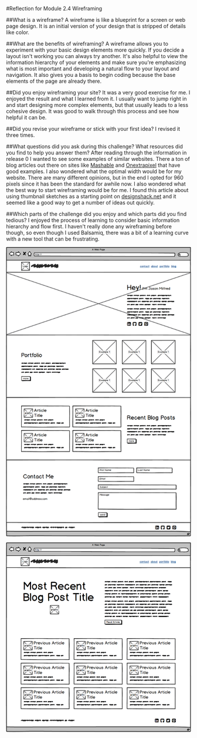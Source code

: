 #Reflection for Module 2.4 Wireframing

##What is a wireframe?
A wireframe is like a blueprint for a screen or web page design. It is an initial version of your design that is stripped of details like color.

##What are the benefits of wireframing?
A wireframe allows you to experiment with your basic design elements more quickly. If you decide a layout isn't working you can always try another. It's also helpful to view the information hierarchy of your elements and make sure you're emphasizing what is most important and developing a natural flow to your layout and navigation. It also gives you a basis to begin coding because the base elements of the page are already there.

##Did you enjoy wireframing your site?
It was a very good exercise for me. I enjoyed the result and what I learned from it. I usually want to jump right in and start designing more complex elements, but that usually leads to a less cohesive design. It was good to walk through this process and see how helpful it can be.

##Did you revise your wireframe or stick with your first idea?
I revised it three times.

##What questions did you ask during this challenge? What resources did you find to help you answer them?
After reading through the information in release 0 I wanted to see some examples of similar websites. There a ton of blog articles out there on sites like [Mashable](http://www.mashable.com) and [Onextrapixel](http://www.onextrapixel.com) that have good examples. I also wondered what the optimal width would be for my website. There are many different opinions, but in the end I opted for 960 pixels since it has been the standard for awhile now. I also wondered what the best way to start wireframing would be for me. I found this article about using thumbnail sketches as a starting point on [designshack.net](http://designshack.net/articles/inspiration/close-photoshop-and-grab-a-pencil-the-lost-art-of-thumbnail-sketches/) and it seemed like a good way to get a number of ideas out quickly.

##Which parts of the challenge did you enjoy and which parts did you find tedious?
I enjoyed the process of learning to consider basic information hierarchy and flow first. I haven't really done any wireframing before though, so even though I used Balsamiq, there was a bit of a learning curve with a new tool that can be frustrating.

![Index Wireframe](imgs/wireframe-index.png)

![Blog Index Wireframe](imgs/wireframe-blog-index.png)